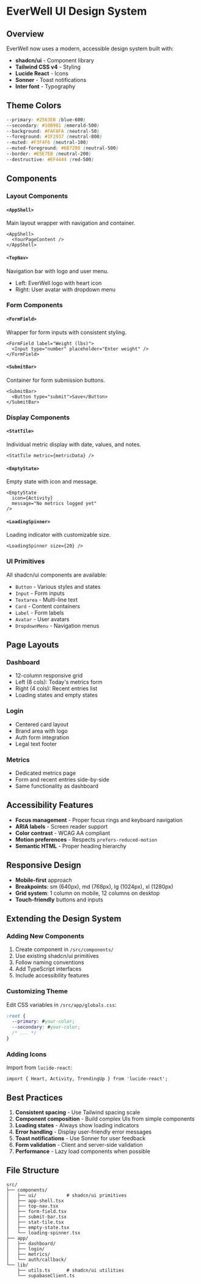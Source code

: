 # EverWell UI Design System

## Overview

EverWell now uses a modern, accessible design system built with:
- **shadcn/ui** - Component library
- **Tailwind CSS v4** - Styling
- **Lucide React** - Icons
- **Sonner** - Toast notifications
- **Inter font** - Typography

## Theme Colors

```css
--primary: #2563EB (blue-600)
--secondary: #10B981 (emerald-500)
--background: #FAFAFA (neutral-50)
--foreground: #1F2937 (neutral-800)
--muted: #F3F4F6 (neutral-100)
--muted-foreground: #6B7280 (neutral-500)
--border: #E5E7EB (neutral-200)
--destructive: #EF4444 (red-500)
```

## Components

### Layout Components

#### `<AppShell>`
Main layout wrapper with navigation and container.
```tsx
<AppShell>
  <YourPageContent />
</AppShell>
```

#### `<TopNav>`
Navigation bar with logo and user menu.
- Left: EverWell logo with heart icon
- Right: User avatar with dropdown menu

### Form Components

#### `<FormField>`
Wrapper for form inputs with consistent styling.
```tsx
<FormField label="Weight (lbs)">
  <Input type="number" placeholder="Enter weight" />
</FormField>
```

#### `<SubmitBar>`
Container for form submission buttons.
```tsx
<SubmitBar>
  <Button type="submit">Save</Button>
</SubmitBar>
```

### Display Components

#### `<StatTile>`
Individual metric display with date, values, and notes.
```tsx
<StatTile metric={metricData} />
```

#### `<EmptyState>`
Empty state with icon and message.
```tsx
<EmptyState 
  icon={Activity} 
  message="No metrics logged yet" 
/>
```

#### `<LoadingSpinner>`
Loading indicator with customizable size.
```tsx
<LoadingSpinner size={20} />
```

### UI Primitives

All shadcn/ui components are available:
- `Button` - Various styles and states
- `Input` - Form inputs
- `Textarea` - Multi-line text
- `Card` - Content containers
- `Label` - Form labels
- `Avatar` - User avatars
- `DropdownMenu` - Navigation menus

## Page Layouts

### Dashboard
- 12-column responsive grid
- Left (8 cols): Today's metrics form
- Right (4 cols): Recent entries list
- Loading states and empty states

### Login
- Centered card layout
- Brand area with logo
- Auth form integration
- Legal text footer

### Metrics
- Dedicated metrics page
- Form and recent entries side-by-side
- Same functionality as dashboard

## Accessibility Features

- **Focus management** - Proper focus rings and keyboard navigation
- **ARIA labels** - Screen reader support
- **Color contrast** - WCAG AA compliant
- **Motion preferences** - Respects `prefers-reduced-motion`
- **Semantic HTML** - Proper heading hierarchy

## Responsive Design

- **Mobile-first** approach
- **Breakpoints**: sm (640px), md (768px), lg (1024px), xl (1280px)
- **Grid system**: 1 column on mobile, 12 columns on desktop
- **Touch-friendly** buttons and inputs

## Extending the Design System

### Adding New Components

1. Create component in `/src/components/`
2. Use existing shadcn/ui primitives
3. Follow naming conventions
4. Add TypeScript interfaces
5. Include accessibility features

### Customizing Theme

Edit CSS variables in `/src/app/globals.css`:
```css
:root {
  --primary: #your-color;
  --secondary: #your-color;
  /* ... */
}
```

### Adding Icons

Import from `lucide-react`:
```tsx
import { Heart, Activity, TrendingUp } from 'lucide-react';
```

## Best Practices

1. **Consistent spacing** - Use Tailwind spacing scale
2. **Component composition** - Build complex UIs from simple components
3. **Loading states** - Always show loading indicators
4. **Error handling** - Display user-friendly error messages
5. **Toast notifications** - Use Sonner for user feedback
6. **Form validation** - Client and server-side validation
7. **Performance** - Lazy load components when possible

## File Structure

```
src/
├── components/
│   ├── ui/           # shadcn/ui primitives
│   ├── app-shell.tsx
│   ├── top-nav.tsx
│   ├── form-field.tsx
│   ├── submit-bar.tsx
│   ├── stat-tile.tsx
│   ├── empty-state.tsx
│   └── loading-spinner.tsx
├── app/
│   ├── dashboard/
│   ├── login/
│   ├── metrics/
│   └── auth/callback/
└── lib/
    ├── utils.ts      # shadcn/ui utilities
    └── supabaseClient.ts
```
